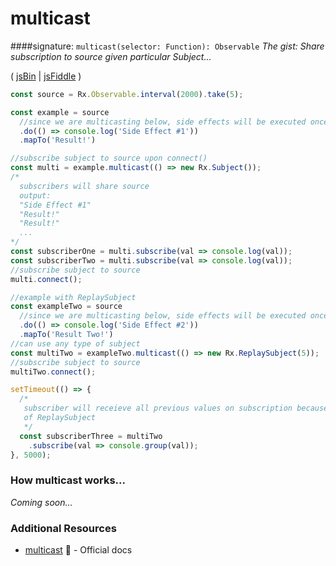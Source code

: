 # multicast
####signature: `multicast(selector: Function): Observable`
*The gist: Share subscription to source given particular Subject...*

( [jsBin](http://jsbin.com/kisinazaga/1/edit?js,console) | [jsFiddle](https://jsfiddle.net/btroncone/x2z7p1gm/) )

```js
const source = Rx.Observable.interval(2000).take(5);

const example = source
  //since we are multicasting below, side effects will be executed once
  .do(() => console.log('Side Effect #1'))
  .mapTo('Result!')

//subscribe subject to source upon connect()
const multi = example.multicast(() => new Rx.Subject());
/*
  subscribers will share source
  output:
  "Side Effect #1"
  "Result!"
  "Result!"
  ...
*/
const subscriberOne = multi.subscribe(val => console.log(val));
const subscriberTwo = multi.subscribe(val => console.log(val));
//subscribe subject to source
multi.connect();

//example with ReplaySubject
const exampleTwo = source
  //since we are multicasting below, side effects will be executed once
  .do(() => console.log('Side Effect #2'))
  .mapTo('Result Two!')
//can use any type of subject
const multiTwo = exampleTwo.multicast(() => new Rx.ReplaySubject(5));
//subscribe subject to source
multiTwo.connect();

setTimeout(() => { 
  /*
   subscriber will receieve all previous values on subscription because
   of ReplaySubject
   */
  const subscriberThree = multiTwo
    .subscribe(val => console.group(val));
}, 5000);
```

### How multicast works...
*Coming soon...*


### Additional Resources
* [multicast](http://reactivex.io/rxjs/class/es6/Observable.js~Observable.html#instance-method-multicast) :newspaper: - Official docs